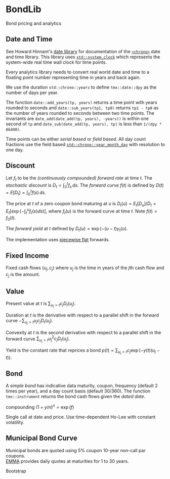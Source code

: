 # BondLib

Bond pricing and analytics

## Date and Time

See Howard Hinnant's [date library](https://howardhinnant.github.io/date/date.html)
for documentation of the [`<chrono>`](https://en.cppreference.com/w/cpp/chrono)
date and time library. This library uses 
[`std::system_clock`](https://en.cppreference.com/w/cpp/chrono/system_clock)
which represents the system-wide real time wall clock for time points.

Every analytics library needs to convert real world date and time
to a floating point number representing time in years and back again. 

We use the duration `std::chrono::years` to define `tmx::date::dpy` as the number of days per year.

The function `date::add_years(tp, years)` returns a time point with
years rounded to seconds and `date::sub_years(tp1, tp0)` returns `tp1 - tp0` as the number of years
rounded to seconds between two time points.
The invariants are `date_add(date_add(tp, years), -years))` is within one second of `tp`
and `date_sub(date_add(tp, years), tp)` is less than `1/(dpy * 86400)`.

Time points can be either _serial based_ or _field based_. 
All day count fractions use the field based 
[`std::chrono::year_month_day`](https://en.cppreference.com/w/cpp/chrono/year_month_day)
with resolution to one day.

## Discount 

Let $f_t$ to be the _(continuously compounded) forward rate_ at time $t$.
The _stochastic discount_ is $D_t = \int_0^t f_s\,ds$.
The _forward curve_ $f(t)$ is defined by $D(t) = E[D_t] = \int_0^t f(s)\,ds$.

The price at $t$ of a zero coupon bond maturing at $u$ is 
$D_t(u) = E_t[D_u]/D_t = E_t[\exp(-\int_t^u f_t(s) ds)]$,
where $f_t(u)$ is the forward curve at time $t$. Note $f(t) = f_0(t)$.

The _forward yield_ at $t$ defined by $D_t(u) = \exp(-(u - t)y_t(u)$.

The implementation uses [piecewise flat](tmx_pwflat.h) forwards.

## Fixed Income

Fixed cash flows $(u_j, c_j)$ where $u_j$ is the time in years
of the $j$th cash flow and $c_j$ is the amount.

## Value

Present value at $t$ is $\sum_{u_j > t} c_j D_t(u_j)$.

Duration at $t$ is the derivative with respect to a parallel shift 
in the forward curve $-\sum_{u_j > t} u_j c_j D_t(u_j)$.

Convexity at $t$ is the second derivative with respect to a parallel shift 
in the forward curve $\sum_{u_j > t} u_j^2 c_j D_t(u_j)$.

Yield is the constant rate that reprices a bond $p(t) = \sum_{u_j > t} c_j \exp(-y(t) (u_j - t))$.

## Bond

A _simple bond_ has indicative data maturity, coupon, frequency (default 2 times per year), and a
day count basis (default 30/360).
The function `tmx::instrument` returns the bond cash flows given the _dated date_.

compounding $(1 + y/n)^n = \exp(f)$

Single call at date and price. Use time-dependent Ho-Lee with constant volatility. 

## Municipal Bond Curve

Municipal bonds are quoted using 5% coupon 10-year non-call par coupons.  
[EMMA](https://emma.msrb.org/ToolsAndResources/ICEYieldCurve?daily=False)
provides daily quotes at maturities for 1 to 30 years.

Bootstrap  
